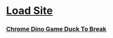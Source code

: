 # [Load Site](https://bjorn37381.github.io/index.html)


### [Chrome Dino Game Duck To Break](https://bjorn37381.github.io/index.html)
